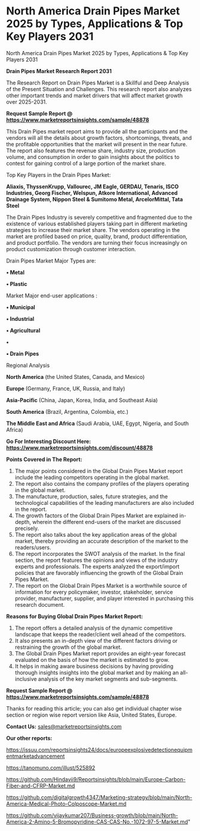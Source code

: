# North America Drain Pipes Market 2025 by Types, Applications & Top Key Players 2031
 North America Drain Pipes Market 2025 by Types, Applications & Top Key Players 2031

<strong>Drain Pipes Market Research Report 2031</strong>

The Research Report on Drain Pipes Market is a Skillful and Deep Analysis of the Present Situation and Challenges. This research report also analyzes other important trends and market drivers that will affect market growth over 2025-2031.

<strong>Request Sample Report @ <a href=https://www.marketreportsinsights.com/sample/48878>https://www.marketreportsinsights.com/sample/48878</a></strong>

This Drain Pipes market report aims to provide all the participants and the vendors will all the details about growth factors, shortcomings, threats, and the profitable opportunities that the market will present in the near future. The report also features the revenue share, industry size, production volume, and consumption in order to gain insights about the politics to contest for gaining control of a large portion of the market share.

Top Key Players in the Drain Pipes Market:

<strong>Aliaxis, ThyssenKrupp, Vallourec, JM Eagle, GERDAU, Tenaris, ISCO Industries, Georg Fischer, Welspun, Atkore International, Advanced Drainage System, Nippon Steel & Sumitomo Metal, ArcelorMittal, Tata Steel</strong>

The Drain Pipes Industry is severely competitive and fragmented due to the existence of various established players taking part in different marketing strategies to increase their market share. The vendors operating in the market are profiled based on price, quality, brand, product differentiation, and product portfolio. The vendors are turning their focus increasingly on product customization through customer interaction.

Drain Pipes Market Major Types are:

<strong>•  Metal

•  Plastic</strong>

Market Major end-user applications :

<strong>•  Municipal

•  Industrial

•  Agricultural

•  

•  Drain Pipes</strong>

Regional Analysis

</u><strong><b>North America</b></strong> (the United States, Canada, and Mexico)

<strong><b>Europe </b></strong>(Germany, France, UK, Russia, and Italy)

<strong><b>Asia-Pacific</b></strong> (China, Japan, Korea, India, and Southeast Asia)

<strong><b>South America</b></strong> (Brazil, Argentina, Colombia, etc.)

<strong><b>The Middle East and Africa</b></strong> (Saudi Arabia, UAE, Egypt, Nigeria, and South Africa)

<strong>Go For Interesting Discount Here: <a href=https://www.marketreportsinsights.com/discount/48878>https://www.marketreportsinsights.com/discount/48878</a></strong>

<strong>Points Covered in The Report:</strong>
<ol>
  <li>The major points considered in the Global Drain Pipes Market report include the leading competitors operating in the global market.</li>
  <li>The report also contains the company profiles of the players operating in the global market.</li>
  <li>The manufacture, production, sales, future strategies, and the technological capabilities of the leading manufacturers are also included in the report.</li>
  <li>The growth factors of the Global Drain Pipes Market are explained in-depth, wherein the different end-users of the market are discussed precisely.</li>
  <li>The report also talks about the key application areas of the global market, thereby providing an accurate description of the market to the readers/users.</li>
  <li>The report incorporates the SWOT analysis of the market. In the final section, the report features the opinions and views of the industry experts and professionals. The experts analyzed the export/import policies that are favorably influencing the growth of the Global Drain Pipes Market.</li>
  <li>The report on the Global Drain Pipes Market is a worthwhile source of information for every policymaker, investor, stakeholder, service provider, manufacturer, supplier, and player interested in purchasing this research document.</li>
</ol>
<strong>Reasons for Buying Global Drain Pipes Market Report:</strong>

<ol>
  <li>The report offers a detailed analysis of the dynamic competitive landscape that keeps the reader/client well ahead of the competitors.</li>
  <li>It also presents an in-depth view of the different factors driving or restraining the growth of the global market.</li>
  <li>The Global Drain Pipes Market report provides an eight-year forecast evaluated on the basis of how the market is estimated to grow.</li>
  <li>It helps in making aware business decisions by having providing thorough insights insights into the global market and by making an all-inclusive analysis of the key market segments and sub-segments.</li>
</ol>
<strong>Request Sample Report @ <a href=https://www.marketreportsinsights.com/sample/48878>https://www.marketreportsinsights.com/sample/48878</a></strong>


Thanks for reading this article; you can also get individual chapter wise section or region wise report version like Asia, United States, Europe.

<strong>Contact Us:</strong>
sales@marketreportsinsights.com

<strong>Our other reports:</strong>

<a href=https://issuu.com/reportsinsights24/docs/europeexplosivedetectionequipmentmarketadvancement>https://issuu.com/reportsinsights24/docs/europeexplosivedetectionequipmentmarketadvancement</a>

<a href=https://tanomuno.com/illust/525892>https://tanomuno.com/illust/525892</a>

<a href=https://github.com/Hindavii9/Reportsinsights/blob/main/Europe-Carbon-Fiber-and-CFRP-Market.md>https://github.com/Hindavii9/Reportsinsights/blob/main/Europe-Carbon-Fiber-and-CFRP-Market.md</a>

<a href=https://github.com/digitalgrowth4347/Marketing-strategy/blob/main/North-America-Medical-Photo-Colposcope-Market.md>https://github.com/digitalgrowth4347/Marketing-strategy/blob/main/North-America-Medical-Photo-Colposcope-Market.md</a>

<a href=https://github.com/vijaykumar207/Business-growth/blob/main/North-America-2-Amino-5-Bromopyridine-CAS-CAS-No.-1072-97-5-Market.md>https://github.com/vijaykumar207/Business-growth/blob/main/North-America-2-Amino-5-Bromopyridine-CAS-CAS-No.-1072-97-5-Market.md</a>"
